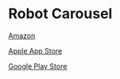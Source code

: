 # Robot Carousel

[Amazon](https://www.amazon.com/Robot-Carousel-EV3-Instructions-45544/dp/B0851H784Q)

[Apple App Store](https://apps.apple.com/us/app/robot-carousel-ev3/id1467342510)

[Google Play Store](https://play.google.com/store/apps/details?id=boriol.instruc.ev3carousellite)
